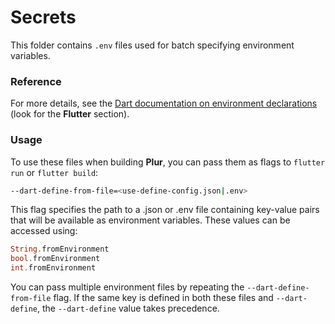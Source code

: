 # Secrets

This folder contains `.env` files used for batch specifying environment variables.  

### Reference

For more details, see the [Dart documentation on environment declarations](https://dart.dev/libraries/core/environment-declarations) (look for the **Flutter** section).  

### Usage

To use these files when building **Plur**, you can pass them as flags to `flutter run` or `flutter build`:  

```sh
--dart-define-from-file=<use-define-config.json|.env>
```

This flag specifies the path to a .json or .env file containing key-value pairs that will be available as environment variables. These values can be accessed using:

```dart
String.fromEnvironment
bool.fromEnvironment
int.fromEnvironment
```

You can pass multiple environment files by repeating the `--dart-define-from-file` flag. If the same key is defined in both these files and `--dart-define`, the `--dart-define` value takes precedence.
